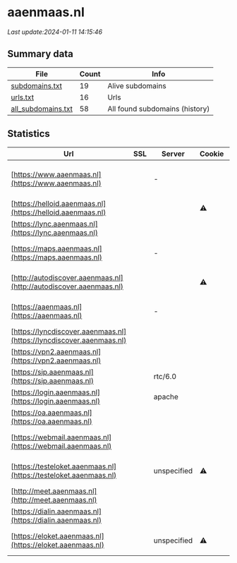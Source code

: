 # aaenmaas.nl
*Last update:2024-01-11 14:15:46*
## Summary data
| File       | Count | Info |
|------------|-------|------|
|[subdomains.txt](/data/aaenmaas/subdomains.txt)|19|Alive subdomains|
|[urls.txt](/data/aaenmaas/urls.txt)|16|Urls|
|[all_subdomains.txt](/data/aaenmaas/all_subdomains.txt)|58|All found subdomains (history)|
## Statistics
| Url | SSL | Server | Cookie | HSTS | CSP | XFO | XXP | RP | Tech |
|------------|-------|------|------|------|------|------|------|------|------|
|[https://www.aaenmaas.nl](https://www.aaenmaas.nl)| |-| |:white_check_mark: |:white_check_mark: |:white_check_mark: |:white_check_mark: |Google Tag Manager H...|
|[https://helloid.aaenmaas.nl](https://helloid.aaenmaas.nl)| | |:warning: |:white_check_mark: |:warning: |:white_check_mark: | |:white_check_mark: |Azure HSTS|
|[https://lync.aaenmaas.nl](https://lync.aaenmaas.nl)| | | |:white_check_mark: | | | |:white_check_mark: |HSTS|
|[https://maps.aaenmaas.nl](https://maps.aaenmaas.nl)| |-| |:white_check_mark: |:white_check_mark: |:white_check_mark: |:white_check_mark: |Apache HTTP Server:2...|
|[http://autodiscover.aaenmaas.nl](http://autodiscover.aaenmaas.nl)| | |:warning: |:white_check_mark: | |:white_check_mark: |:white_check_mark: |:white_check_mark: |IIS:10.0 Microsoft A...|
|[https://aaenmaas.nl](https://aaenmaas.nl)| |-| |:white_check_mark: |:white_check_mark: |:white_check_mark: |:white_check_mark: |HSTS Microsoft ASP.N...|
|[https://lyncdiscover.aaenmaas.nl](https://lyncdiscover.aaenmaas.nl)| | | | | | | |:white_check_mark: ||
|[https://vpn2.aaenmaas.nl](https://vpn2.aaenmaas.nl)| | | |:white_check_mark: |:warning: |:white_check_mark: |:white_check_mark: |:white_check_mark: |HSTS|
|[https://sip.aaenmaas.nl](https://sip.aaenmaas.nl)| |rtc/6.0| |:white_check_mark: | | | |:white_check_mark: |HSTS|
|[https://login.aaenmaas.nl](https://login.aaenmaas.nl)| |apache| |:white_check_mark: | |:white_check_mark: |:white_check_mark: |:white_check_mark: ||
|[https://oa.aaenmaas.nl](https://oa.aaenmaas.nl)| | | | | | | |:white_check_mark: ||
|[https://webmail.aaenmaas.nl](https://webmail.aaenmaas.nl)| | | | | | | |:white_check_mark: |HSTS IIS:10.0 Micros...|
|[https://testeloket.aaenmaas.nl](https://testeloket.aaenmaas.nl)| |unspecified|:warning: |:white_check_mark: |:white_check_mark: |:white_check_mark: |:white_check_mark: |Apache Tomcat Fourth...|
|[http://meet.aaenmaas.nl](http://meet.aaenmaas.nl)| | | |:white_check_mark: | | | |:white_check_mark: ||
|[https://dialin.aaenmaas.nl](https://dialin.aaenmaas.nl)| | | |:white_check_mark: | | | |:white_check_mark: |HSTS|
|[https://eloket.aaenmaas.nl](https://eloket.aaenmaas.nl)| |unspecified|:warning: |:white_check_mark: |:white_check_mark: |:white_check_mark: |:white_check_mark: |Apache Tomcat Fourth...|